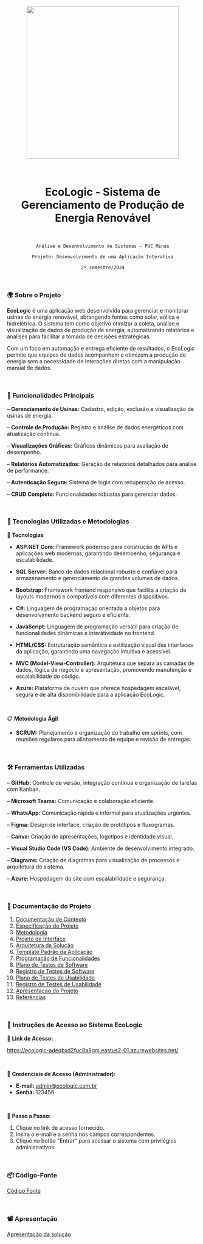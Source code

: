 <p align="center">
  <img src= "https://github.com/user-attachments/assets/421f29b0-8a8a-4948-8b61-d087fa89c79a" width="400">
</p>

<br>

<h1 align="center">
EcoLogic - Sistema de Gerenciamento de Produção de Energia Renovável
</h1>

<br>

<div align="center">
  
`Análise e Desenvolvimento de Sistemas - PUC Minas`

`Projeto: Desenvolvimento de uma Aplicação Interativa`

`2º semestre/2024`

</div>

<br>


### 🌍 Sobre o Projeto
**EcoLogic** é uma aplicação web desenvolvida para gerenciar e monitorar usinas de energia renovável, abrangendo fontes como solar, eólica e hidrelétrica. O sistema tem como objetivo otimizar a coleta, análise e visualização de dados de produção de energia, automatizando relatórios e análises para facilitar a tomada de decisões estratégicas.

Com um foco em automação e entrega eficiente de resultados, o EcoLogic permite que equipes de dados acompanhem e otimizem a produção de energia sem a necessidade de interações diretas com a manipulação manual de dados.

<br>

### 🎯 Funcionalidades Principais
– **Gerenciamento de Usinas:** Cadastro, edição, exclusão e visualização de usinas de energia.

– **Controle de Produção:** Registro e análise de dados energéticos com atualização contínua.

– **Visualizações Gráficas:** Gráficos dinâmicos para avaliação de desempenho.

– **Relatórios Automatizados:** Geração de relatórios detalhados para análise de performance.

– **Autenticação Segura:** Sistema de login com recuperação de acesso.

– **CRUD Completo:** Funcionalidades robustas para gerenciar dados.

<br>

### 🚀 Tecnologias Utilizadas e Metodologias
🔧 **Tecnologias**

- **ASP.NET Core:** Framework poderoso para construção de APIs e aplicações web modernas, garantindo desempenho, segurança e escalabilidade.
  
- **SQL Server:** Banco de dados relacional robusto e confiável para armazenamento e gerenciamento de grandes volumes de dados.
  
- **Bootstrap:** Framework frontend responsivo que facilita a criação de layouts modernos e compatíveis com diferentes dispositivos.
  
- **C#:** Linguagem de programação orientada a objetos para desenvolvimento backend seguro e eficiente.
  
- **JavaScript:** Linguagem de programação versátil para criação de funcionalidades dinâmicas e interatividade no frontend.
  
- **HTML/CSS:** Estruturação semântica e estilização visual das interfaces da aplicação, garantindo uma navegação intuitiva e acessível.
  
- **MVC (Model-View-Controller):** Arquitetura que separa as camadas de dados, lógica de negócio e apresentação, promovendo manutenção e escalabilidade do código.
  
- **Azure:** Plataforma de nuvem que oferece hospedagem escalável, segura e de alta disponibilidade para a aplicação EcoLogic.

<br>

📋 **Metodologia Ágil**

- **SCRUM:** Planejamento e organização do trabalho em sprints, com reuniões regulares para alinhamento de equipe e revisão de entregas.

<br>

### 🛠️ Ferramentas Utilizadas

– **GitHub:** Controle de versão, integração contínua e organização de tarefas com Kanban.

– **Microsoft Teams:** Comunicação e colaboração eficiente.

– **WhatsApp:** Comunicação rápida e informal para atualizações urgentes.

– **Figma:** Design de interface, criação de protótipos e fluxogramas.

– **Canva:** Criação de apresentações, logotipos e identidade visual.

– **Visual Studio Code (VS Code):** Ambiente de desenvolvimento integrado.

– **Diagrams:** Criação de diagramas para visualização de processos e arquitetura do sistema.

– **Azure:** Hospedagem do site com escalabilidade e segurança.

<br>

### 📂 Documentação do Projeto

<ol>
<li><a href="docs/01-Documentação de Contexto.md"> Documentação de Contexto</a></li>
<li><a href="docs/02-Especificação do Projeto.md"> Especificação do Projeto</a></li>
<li><a href="docs/03-Metodologia.md"> Metodologia</a></li>
<li><a href="docs/04-Projeto de Interface.md"> Projeto de Interface</a></li>
<li><a href="docs/05-Arquitetura da Solução.md"> Arquitetura da Solução</a></li>
<li><a href="docs/06-Template Padrão da Aplicação.md"> Template Padrão da Aplicação</a></li>
<li><a href="docs/07-Programação de Funcionalidades.md"> Programação de Funcionalidades</a></li>
<li><a href="docs/08-Plano de Testes de Software.md"> Plano de Testes de Software</a></li>
<li><a href="docs/09-Registro de Testes de Software.md"> Registro de Testes de Software</a></li>
<li><a href="docs/10-Plano de Testes de Usabilidade.md"> Plano de Testes de Usabilidade</a></li>
<li><a href="docs/11-Registro de Testes de Usabilidade.md"> Registro de Testes de Usabilidade</a></li>
<li><a href="docs/12-Apresentação do Projeto.md"> Apresentação do Projeto</a></li>
<li><a href="docs/13-Referências.md"> Referências</a></li>
</ol>

<br>

### 🔑 Instruções de Acesso ao Sistema EcoLogic

🔗 **Link de Acesso:** 

https://ecologic-adeqbxd2fuc8a8gm.eastus2-01.azurewebsites.net/

<br>

🔐 **Credenciais de Acesso (Administrador):**

- **E-mail:** admin@ecologic.com.br
- **Senha:** 123456

<br>

📲 **Passo a Passo:**

1. Clique no link de acesso fornecido.
2. Insira o e-mail e a senha nos campos correspondentes.
3. Clique no botão "Entrar" para acessar o sistema com privilégios administrativos.

<br>

### 📦 Código-Fonte

<a href="src/README.md"> Código Fonte</a>

<br>

### 📽️ Apresentação

<a href="presentation/README.md"> Apresentação da solução</a>












